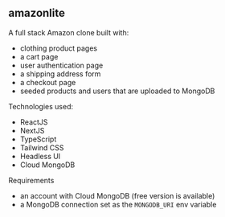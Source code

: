 ## amazonlite

A full stack Amazon clone built with:

- clothing product pages
- a cart page
- user authentication page
- a shipping address form
- a checkout page
- seeded products and users that are uploaded to MongoDB

Technologies used:

- ReactJS
- NextJS
- TypeScript
- Tailwind CSS
- Headless UI
- Cloud MongoDB

Requirements

- an account with Cloud MongoDB (free version is available)
- a MongoDB connection set as the `MONGODB_URI` env variable
